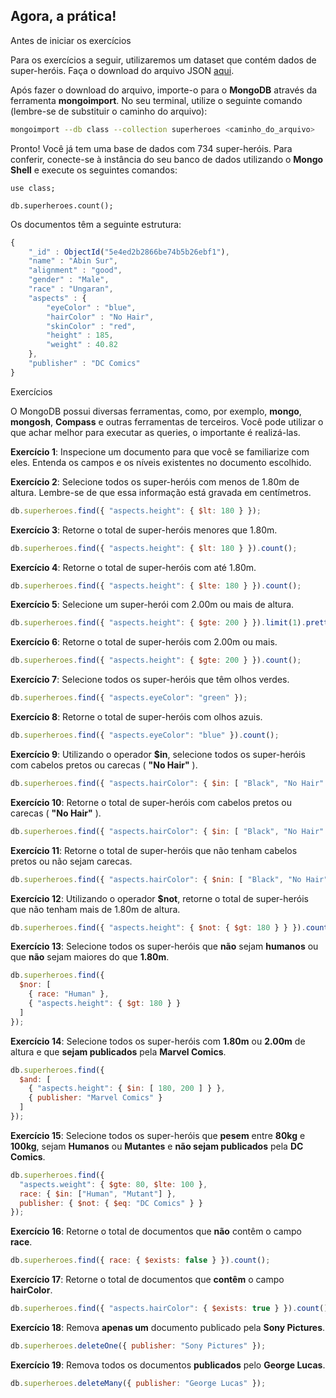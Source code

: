 ## Agora, a prática!

Antes de iniciar os exercícios

Para os exercícios a seguir, utilizaremos um dataset que contém dados de super-heróis. Faça o download do arquivo JSON [aqui](https://s3.us-east-2.amazonaws.com/assets.app.betrybe.com/back-end/mongodb/superheroes-957c961ea234d06d7cfdae73c87d47a6.json).

Após fazer o download do arquivo, importe-o para o **MongoDB** através da ferramenta **mongoimport**. No seu terminal, utilize o seguinte comando (lembre-se de substituir o caminho do arquivo):

```bash
mongoimport --db class --collection superheroes <caminho_do_arquivo>
```

Pronto! Você já tem uma base de dados com 734 super-heróis. Para conferir, conecte-se à instância do seu banco de dados utilizando o **Mongo Shell** e execute os seguintes comandos:

```
use class;

db.superheroes.count();
```

Os documentos têm a seguinte estrutura:

```javascript
{
    "_id" : ObjectId("5e4ed2b2866be74b5b26ebf1"),
    "name" : "Abin Sur",
    "alignment" : "good",
    "gender" : "Male",
    "race" : "Ungaran",
    "aspects" : {
        "eyeColor" : "blue",
        "hairColor" : "No Hair",
        "skinColor" : "red",
        "height" : 185,
        "weight" : 40.82
    },
    "publisher" : "DC Comics"
}
```

Exercícios

O MongoDB possui diversas ferramentas, como, por exemplo, **mongo**, **mongosh**, **Compass** e outras ferramentas de terceiros. Você pode utilizar o que achar melhor para executar as queries, o importante é realizá-las.

**Exercício 1**: Inspecione um documento para que você se familiarize com eles. Entenda os campos e os níveis existentes no documento escolhido.

**Exercício 2**: Selecione todos os super-heróis com menos de 1.80m de altura. Lembre-se de que essa informação está gravada em centímetros.

```javascript
db.superheroes.find({ "aspects.height": { $lt: 180 } });
```

**Exercício 3**: Retorne o total de super-heróis menores que 1.80m.

```javascript
db.superheroes.find({ "aspects.height": { $lt: 180 } }).count();
```

**Exercício 4**: Retorne o total de super-heróis com até 1.80m.

```javascript
db.superheroes.find({ "aspects.height": { $lte: 180 } }).count();
```

**Exercício 5**: Selecione um super-herói com 2.00m ou mais de altura.

```javascript
db.superheroes.find({ "aspects.height": { $gte: 200 } }).limit(1).pretty();
```

**Exercício 6**: Retorne o total de super-heróis com 2.00m ou mais.

```javascript
db.superheroes.find({ "aspects.height": { $gte: 200 } }).count();
```

**Exercício 7**: Selecione todos os super-heróis que têm olhos verdes.

```javascript
db.superheroes.find({ "aspects.eyeColor": "green" });
```

**Exercício 8**: Retorne o total de super-heróis com olhos azuis.

```javascript
db.superheroes.find({ "aspects.eyeColor": "blue" }).count();
```

**Exercício 9**: Utilizando o operador **$in**, selecione todos os super-heróis com cabelos pretos ou carecas ( **"No Hair"** ).

```javascript
db.superheroes.find({ "aspects.hairColor": { $in: [ "Black", "No Hair" ] } });
```

**Exercício 10**: Retorne o total de super-heróis com cabelos pretos ou carecas ( **"No Hair"** ).

```javascript
db.superheroes.find({ "aspects.hairColor": { $in: [ "Black", "No Hair" ] } }).count();
```

**Exercício 11**: Retorne o total de super-heróis que não tenham cabelos pretos ou não sejam carecas.

```javascript
db.superheroes.find({ "aspects.hairColor": { $nin: [ "Black", "No Hair" ] } }).count();
```

**Exercício 12**: Utilizando o operador **$not**, retorne o total de super-heróis que não tenham mais de 1.80m de altura.

```javascript
db.superheroes.find({ "aspects.height": { $not: { $gt: 180 } } }).count();
```

**Exercício 13**: Selecione todos os super-heróis que **não** sejam **humanos** ou que **não** sejam maiores do que **1.80m**.

```javascript
db.superheroes.find({
  $nor: [
    { race: "Human" },
    { "aspects.height": { $gt: 180 } }
  ]
});
```

**Exercício 14**: Selecione todos os super-heróis com **1.80m** ou **2.00m** de altura e que **sejam publicados** pela **Marvel Comics**.

```javascript
db.superheroes.find({
  $and: [
    { "aspects.height": { $in: [ 180, 200 ] } },
    { publisher: "Marvel Comics" }
  ]
});
```

**Exercício 15**: Selecione todos os super-heróis que **pesem** entre **80kg** e **100kg**, sejam **Humanos** ou **Mutantes** e **não sejam publicados** pela **DC Comics**.

```javascript
db.superheroes.find({
  "aspects.weight": { $gte: 80, $lte: 100 },
  race: { $in: ["Human", "Mutant"] },
  publisher: { $not: { $eq: "DC Comics" } }
});
```

**Exercício 16**: Retorne o total de documentos que **não** contêm o campo **race**.

```javascript
db.superheroes.find({ race: { $exists: false } }).count();
```

**Exercício 17**: Retorne o total de documentos que **contêm** o campo **hairColor**.

```javascript
db.superheroes.find({ "aspects.hairColor": { $exists: true } }).count();
```

**Exercício 18**: Remova **apenas um** documento publicado pela **Sony Pictures**.

```javascript
db.superheroes.deleteOne({ publisher: "Sony Pictures" });
```

**Exercício 19**: Remova todos os documentos **publicados** pelo **George Lucas**.

```javascript
db.superheroes.deleteMany({ publisher: "George Lucas" });
```
